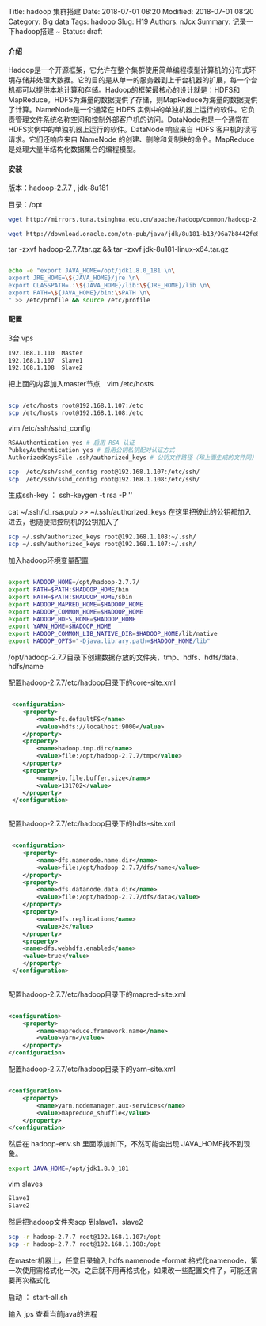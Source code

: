 Title: hadoop 集群搭建
Date: 2018-07-01 08:20
Modified: 2018-07-01 08:20
Category: Big data
Tags: hadoop
Slug: H19
Authors: nJcx
Summary: 记录一下hadoop搭建 ~
Status: draft

#### 介绍
Hadoop是一个开源框架，它允许在整个集群使用简单编程模型计算机的分布式环境存储并处理大数据。它的目的是从单一的服务器到上千台机器的扩展，每一个台机都可以提供本地计算和存储。Hadoop的框架最核心的设计就是：HDFS和MapReduce。HDFS为海量的数据提供了存储，则MapReduce为海量的数据提供了计算。NameNode是一个通常在 HDFS 实例中的单独机器上运行的软件。它负责管理文件系统名称空间和控制外部客户机的访问。DataNode也是一个通常在 HDFS实例中的单独机器上运行的软件。DataNode 响应来自 HDFS 客户机的读写请求。它们还响应来自 NameNode 的创建、删除和复制块的命令。MapReduce是处理大量半结构化数据集合的编程模型。

#### 安装

版本：hadoop-2.7.7 , jdk-8u181

目录：/opt

```bash
wget http://mirrors.tuna.tsinghua.edu.cn/apache/hadoop/common/hadoop-2.7.7/hadoop-2.7.7.tar.gz 

wget http://download.oracle.com/otn-pub/java/jdk/8u181-b13/96a7b8442fe848ef90c96a2fad6ed6d1/jdk-8u181-linux-x64.tar.gz

```
tar -zxvf hadoop-2.7.7.tar.gz && tar -zxvf jdk-8u181-linux-x64.tar.gz

```bash

echo -e "export JAVA_HOME=/opt/jdk1.8.0_181 \n\
export JRE_HOME=\${JAVA_HOME}/jre \n\
export CLASSPATH=.:\${JAVA_HOME}/lib:\${JRE_HOME}/lib \n\
export PATH=\${JAVA_HOME}/bin:\$PATH \n\
" >> /etc/profile && source /etc/profile

```


#### 配置

3台 vps

```bash
192.168.1.110  Master
192.168.1.107  Slave1
192.168.1.108  Slave2
```
把上面的内容加入master节点　vim /etc/hosts

```bash

scp /etc/hosts root@192.168.1.107:/etc
scp /etc/hosts root@192.168.1.108:/etc

```

vim /etc/ssh/sshd_config

```bash
RSAAuthentication yes # 启用 RSA 认证
PubkeyAuthentication yes # 启用公钥私钥配对认证方式
AuthorizedKeysFile .ssh/authorized_keys # 公钥文件路径（和上面生成的文件同）
```

```bash
scp  /etc/ssh/sshd_config root@192.168.1.107:/etc/ssh/
scp  /etc/ssh/sshd_config root@192.168.1.108:/etc/ssh/
```

生成ssh-key  ：  ssh-keygen -t rsa -P ''

cat ~/.ssh/id_rsa.pub >> ~/.ssh/authorized_keys
在这里把彼此的公钥都加入进去，也随便把控制机的公钥加入了

```bash
scp ~/.ssh/authorized_keys root@192.168.1.108:~/.ssh/
scp ~/.ssh/authorized_keys root@192.168.1.107:~/.ssh/
```
  
 加入hadoop环境变量配置
 
 
```bash

export HADOOP_HOME=/opt/hadoop-2.7.7/
export PATH=$PATH:$HADOOP_HOME/bin
export PATH=$PATH:$HADOOP_HOME/sbin
export HADOOP_MAPRED_HOME=$HADOOP_HOME
export HADOOP_COMMON_HOME=$HADOOP_HOME
export HADOOP_HDFS_HOME=$HADOOP_HOME
export YARN_HOME=$HADOOP_HOME
export HADOOP_COMMON_LIB_NATIVE_DIR=$HADOOP_HOME/lib/native
export HADOOP_OPTS="-Djava.library.path=$HADOOP_HOME/lib"

``` 
/opt/hadoop-2.7.7目录下创建数据存放的文件夹，tmp、hdfs、hdfs/data、hdfs/name

配置hadoop-2.7.7/etc/hadoop目录下的core-site.xml

```xml

 <configuration>
    <property>
        <name>fs.defaultFS</name>
        <value>hdfs://localhost:9000</value>
    </property>
    <property>
        <name>hadoop.tmp.dir</name>
        <value>file:/opt/hadoop-2.7.7/tmp</value>
    </property>
    <property>
        <name>io.file.buffer.size</name>
        <value>131702</value>
    </property>
 </configuration>
 
```
配置hadoop-2.7.7/etc/hadoop目录下的hdfs-site.xml

```xml

 <configuration>
    <property>
        <name>dfs.namenode.name.dir</name>
        <value>file:/opt/hadoop-2.7.7/dfs/name</value>
    </property>
    <property>
        <name>dfs.datanode.data.dir</name>
        <value>file:/opt/hadoop-2.7.7/dfs/data</value>
    </property>
    <property>
        <name>dfs.replication</name>
        <value>2</value>
    </property>
    <property>
    <name>dfs.webhdfs.enabled</name>
    <value>true</value>
    </property>
 </configuration>
 
```

配置hadoop-2.7.7/etc/hadoop目录下的mapred-site.xml

```xml

<configuration>
    <property>  
        <name>mapreduce.framework.name</name>  
        <value>yarn</value>  
    </property>  
</configuration>

```
配置hadoop-2.7.7/etc/hadoop目录下的yarn-site.xml

```xml

<configuration>
    <property>
        <name>yarn.nodemanager.aux-services</name>
        <value>mapreduce_shuffle</value>
    </property>
</configuration>

```


然后在 hadoop-env.sh 里面添加如下，不然可能会出现 JAVA_HOME找不到现象。

```bash
export JAVA_HOME=/opt/jdk1.8.0_181

```

vim slaves 

```bash
Slave1
Slave2

```
然后把hadoop文件夹scp 到slave1，slave2

```bash
scp -r hadoop-2.7.7 root@192.168.1.107:/opt
scp -r hadoop-2.7.7 root@192.168.1.108:/opt
```

在master机器上，任意目录输入 hdfs namenode -format 格式化namenode，第一次使用需格式化一次，之后就不用再格式化，如果改一些配置文件了，可能还需要再次格式化

启动 ： start-all.sh

输入 jps 查看当前java的进程

